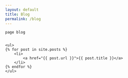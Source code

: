 ```yaml
---
layout: default
title: Blog
permalink: /blog
---
```


	page blog


	<ul>
	{% for post in site.posts %}
	    <li>
	        <a href="{{ post.url }}">{{ post.title }}</a>
	    </li>
	{% endfor %}
	</ul>